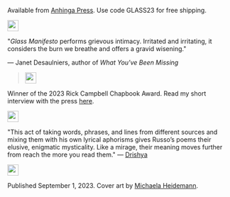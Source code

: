 Available from [Anhinga Press](https://www.anhingapress.org/poetry/glass-manifesto-by-will-russo?category=Chapbooks). Use code GLASS23 for free shipping.

<img src="/images/gm-symbol.png" width="25" alt="" />

"_Glass Manifesto_ performs grievous intimacy. Irritated and irritating, it considers the burn we breathe and offers a gravid wisening."

— Janet Desaulniers, author of _What You've Been Missing_

> <img src="/images/gm-symbol.png" width="25" alt="" />

Winner of the 2023 Rick Campbell Chapbook Award. Read my short interview with the press [here](https://www.instagram.com/p/CxYZ3QsLH2h/?img_index=1).

<img src="/images/gm-symbol.png" width="25" alt="" />

"This act of taking words, phrases, and lines from different sources and mixing them with his own lyrical aphorisms gives Russo’s poems their elusive, enigmatic mysticality. Like a mirage, their meaning moves further from reach the more you read them." — [Drishya](https://phillychapbookreview.org/resistance-and-resignation-in-will-russos-glass-manifesto/)

<img src="/images/gm-symbol.png" width="25" alt="" />

Published September 1, 2023. Cover art by [Michaela Heidemann](https://www.instagram.com/feverfew_art/).
